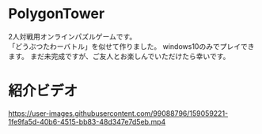 # PolygonTower
2人対戦用オンラインパズルゲームです。  
「どうぶつたわーバトル」を似せて作りました。 
windows10のみでプレイできます。
まだ未完成ですが、ご友人とお楽しんでいただけたら幸いです。
# 紹介ビデオ

https://user-images.githubusercontent.com/99088796/159059221-1fe9fa5d-40b6-4515-bb83-48d347e7d5eb.mp4

